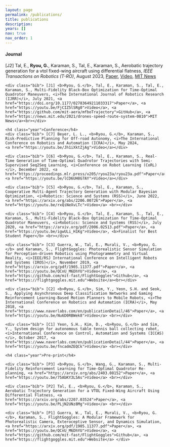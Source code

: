 ```yaml
---
layout: page
permalink: /publications/
title: publications
description: 
years: []
nav: true
nav_order: 1
---
```

<!-- _pages/publications.md -->
<div class="publications">
    <h4 class="year">Journal</h4>
    <div class="bib"> [J2] Tal, E., <b>Ryou, G.</b>, Karaman, S., Tal, E., Karaman, S., Aerobatic trajectory generation for a vtol fixed-wing aircraft using differential flatness, <i>IEEE Transactions on Robotics (T-RO)</i>, August 2023, <a href="https://ieeexplore.ieee.org/stamp/stamp.jsp?arnumber=10224280">Paper</a>, <a href="https://youtu.be/PLjN2UNz8Mg?si=OJSVeCPve4c8vh_8">Video</a>, <a href="https://news.mit.edu/2023/planning-algorithm-tailsitter-aircraft-0823">MIT News</a><br></div>
    
    <div class="bib"> [J1] <b>Ryou, G.</b>, Tal, E., Karaman, S., Tal, E., Karaman, S., Multi-Fidelity Black-Box Optimization for Time-Optimal Quadrotor Maneuvers, <i>The International Journal of Robotics Research (IJRR)</i>, July 2021, <a href="https://doi.org/10.1177/02783649211033317">Paper</a>, <a href="https://youtu.be/FjCIZ5lSRg0">Video</a>, <a href="https://github.com/mit-aera/mfboTrajectory">GitHub</a>, <a href="https://news.mit.edu/2021/drones-speed-route-system-0810">MIT News</a><br></div>
    
    <h4 class="year">Conference</h4>
    <div class="bib"> [C7] Beyer, L. L., <b>Ryou, G.</b>, Karaman, S., Risk-Predictive Planning for Off-road Autonomy, <i>The International Conference on Robotics and Automation (ICRA)</i>, May 2024, 
    <a href="https://youtu.be/Jh1iXktZjAg">Video</a></div>
    
    <div class="bib"> [C6] <b>Ryou, G.</b>, Tal, E., Karaman, S., Real-Time Generation of Time-Optimal Quadrotor Trajectories with Semi-Supervised Seq2Seq Learning, <i>Conference on Robot Learning (CoRL)</i>, December 2022, <a href="https://proceedings.mlr.press/v205/ryou23a/ryou23a.pdf">Paper</a>, <a href="https://youtu.be/lCD6UH8G7AY">Video</a></div>

    <div class="bib"> [C5] <b>Ryou, G.</b>, Tal, E., Karaman, S., Cooperative Multi-Agent Trajectory Generation with Modular Bayesian Optimization, <i>Robotics: Science and Systems (RSS)</i>, June 2022, <a href="https://arxiv.org/abs/2206.00726">Paper</a>, <a href="https://youtu.be/rxQiNeXvLTc">Video</a> <br></div>
    
    <div class="bib"> [C4] <b>Ryou, G.</b>, Tal, E., Karaman, S., Tal, E., Karaman, S., Multi-Fidelity Black-Box Optimization for Time-Optimal Quadrotor Maneuvers, <i>Robotics: Science and Systems (RSS)</i>, July 2020, <a href="https://arxiv.org/pdf/2006.02513.pdf">Paper</a>, <a href="https://youtu.be/igwULi_H1Kg">Video</a>, <b>Finalist for Best Student Paper</b> <br></div>

    <div class="bib"> [C3] Guerra, W., Tal, E., Murali, V., <b>Ryou, G.</b> and Karaman, S., FlightGoggles: Photorealistic Sensor Simulation for Perception-driven Robotics using Photogrammetry and Virtual Reality, <i>IEEE/RSJ International Conference on Intelligent Robots and Systems (IROS)</i>, November 2019, <a href="https://arxiv.org/pdf/1905.11377.pdf">Paper</a>, <a href="https://youtu.be/QCnU_M6DhYU">Video</a>, <a href="https://github.com/mit-fast/FlightGoggles">Github</a>, <a href="https://flightgoggles.mit.edu">Website</a><br></div>

    <div class="bib"> [C2] <b>Ryou, G.</b>, Sim, Y., Yeon, S.H. and Seok, S., Applying Asynchronous Deep Classification Networks and Gaming Reinforcement Learning-Based Motion Planners to Mobile Robots, <i>The International Conference on Robotics and Automation (ICRA)</i>, May 2018, <a href="https://www.naverlabs.com/en/publicationDetail/46">Paper</a>, <a href="https://youtu.be/Nu6D0RBWek8">Video</a> <br></div>
    
    <div class="bib"> [C1] Yeon, S.H., Kim, D., <b>Ryou, G.</b> and Sim, Y., System design for autonomous table tennis ball collecting robot, <i>International Conference on Control, Automation and Systems (ICCAS)</i>, October 2017, <a href="https://www.naverlabs.com/en/publicationDetail/44">Paper</a>, <a href="https://youtu.be/fncadmZEQCk">Video</a> <br></div>

    <h4 class="year">Pre-print</h4>
    
    <div class="bib"> [P3] <b>Ryou, G.</b>, Wang, G., Karaman, S., Multi-Fidelity Reinforcement Learning for Time-Optimal Quadrotor Re-planning, <a href="https://arxiv.org/abs/2403.08152">Paper</a>, <a href="https://youtu.be/75AbKY3L5As">Video</a> <br></div>
    
    <div class="bib"> [P2] Tal, E., <b>Ryou, G.</b>, Karaman, S., Aerobatic Trajectory Generation for a VTOL Fixed-Wing Aircraft Using Differential Flatness, <a href="https://arxiv.org/abs/2207.03524">Paper</a>, <a href="https://youtu.be/PLjN2UNz8Mg">Video</a> <br></div>
    
    <div class="bib"> [P1] Guerra, W., Tal, E., Murali, V., <b>Ryou, G.</b>, Karaman, S., FlightGoggles: A Modular Framework for Photorealistic Camera, Exteroceptive Sensor, and Dynamics Simulation, <a href="https://arxiv.org/pdf/1905.11377.pdf">Paper</a>, <a href="https://youtu.be/QCnU_M6DhYU">Video</a>, <a href="https://github.com/mit-fast/FlightGoggles">Github</a>, <a href="https://flightgoggles.mit.edu">Website</a> </div>
<br></div>
